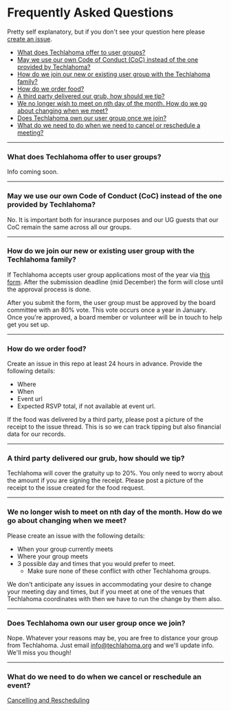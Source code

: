 # Frequently Asked Questions
Pretty self explanatory, but if you don't see your question here please [create an issue](https://github.com/techlahoma/user-groups/issues).

* [What does Techlahoma offer to user groups?](#what-does-techlahoma-offer-to-user-groups)
* [May we use our own Code of Conduct (CoC) instead of the one provided by Techlahoma?](#may-we-use-our-own-code-of-conduct-coc-instead-of-the-one-provided-by-techlahoma)
* [How do we join our new or existing user group with the Techlahoma family?](#how-do-we-join-our-new-or-existing-user-group-with-the-techlahoma-family)
* [How do we order food?](#how-do-we-order-food)
* [A third party delivered our grub, how should we tip?](#a-third-party-delivered-our-grub-how-should-we-tip)
* [We no longer wish to meet on nth day of the month. How do we go about changing when we meet?](#we-no-longer-wish-to-meet-on-nth-day-of-the-month-how-do-we-go-about-changing-when-we-meet)
* [Does Techlahoma own our user group once we join?](#does-techlahoma-own-our-user-group-once-we-join)
* [What do we need to do when we need to cancel or reschedule a meeting?](#what-do-we-need-to-do-when-we-cancel-or-reschedule-an-event)

***

### What does Techlahoma offer to user groups?
Info coming soon.

***

### May we use our own Code of Conduct (CoC) instead of the one provided by Techlahoma?
No. It is important both for insurance purposes and our UG guests that our CoC remain the same across all our groups.

***

### How do we join our new or existing user group with the Techlahoma family?
If Techlahoma accepts user group applications most of the year via [this form](https://docs.google.com/forms/d/12XkE4PE5S2vgmMDaIp-RrHXmtU46_vCSLBPJnyeLW4s/edit).  After the submission deadline (mid December) the form will close until the approval process is done.

After you submit the form, the user group must be approved by the board committee with an 80% vote. This vote occurs once a year in January. Once you're approved, a board member or volunteer will be in touch to help get you set up.

***

### How do we order food?
Create an issue in this repo at least 24 hours in advance. Provide the following details:
* Where
* When
* Event url
* Expected RSVP total, if not available at event url.

If the food was delivered by a third party, please post a picture of the receipt to the issue thread. This is so we can track tipping but also financial data for our records.

***

### A third party delivered our grub, how should we tip?
Techlahoma will cover the gratuity up to 20%. You only need to worry about the amount if you are signing the receipt. Please post a picture of the receipt to the issue created for the food request.

***

### We no longer wish to meet on nth day of the month. How do we go about changing when we meet?
Please create an issue with the following details:
* When your group currently meets
* Where your group meets
* 3 possible day and times that you would prefer to meet.
  * Make sure none of these conflict with other Techlahoma groups.

We don't anticipate any issues in accommodating your desire to change your meeting day and times, but if you meet at one of the venues that Techlahoma coordinates with then we have to run the change by them also.

***

### Does Techlahoma own our user group once we join?
Nope. Whatever your reasons may be, you are free to distance your group from Techlahoma. Just email <info@techlahoma.org> and we'll update info. We'll miss you though!

***

### What do we need to do when we cancel or reschedule an event?
[Cancelling and Rescheduling](https://github.com/techlahoma/user-group-docs/blob/master/Meetup-Events.md#cancelling-and-rescheduling)
